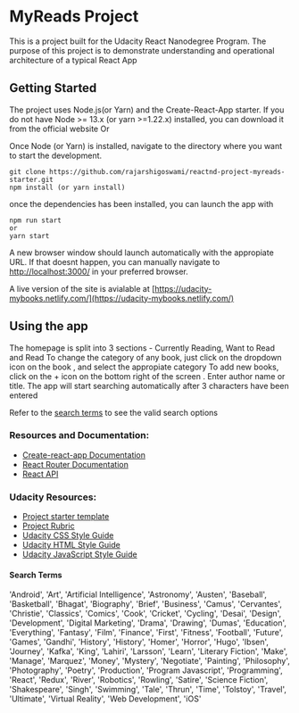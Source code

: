 # MyReads Project

This is a project built for the Udacity React Nanodegree Program. The purpose of this project is to demonstrate understanding and operational architecture of a typical React App


## Getting Started

The project uses Node.js(or Yarn) and the Create-React-App starter. If you do not have Node >= 13.x (or yarn >=1.22.x) installed, you can download it from the official website
Or

Once Node (or Yarn) is installed, navigate to the directory where you want to start the development.
```
git clone https://github.com/rajarshigoswami/reactnd-project-myreads-starter.git
npm install (or yarn install)

```

once the dependencies has been installed, you can launch the app with 

```
npm run start
or
yarn start

```
A new browser window should launch automatically with the appropiate URL. If that doesnt happen, you can manually navigate to 
[http://localhost:3000/](http://localhost:3000/) in your preferred browser.

A live version of the site is avialable at [https://udacity-mybooks.netlify.com/](https://udacity-mybooks.netlify.com/)


## Using the app

The homepage is split into 3 sections - Currently Reading, Want to Read and Read
To change the category of any book, just click on the dropdown icon on the book , and select the appropiate category
To add new books, click on the + icon on the bottom right of the screen . Enter author name or title. The app will start searching automatically after 3 characters have been entered

Refer to the [search terms](#search-terms) to see the valid search options

### Resources and Documentation:

- [Create-react-app Documentation](https://github.com/facebook/create-react-app)
- [React Router Documentation](https://github.com/ReactTraining/react-router/tree/v3/docs)
- [React API](https://reactjs.org/docs/react-api.html)

### Udacity Resources:

- [Project starter template](https://github.com/udacity/reactnd-project-myreads-starter)
- [Project Rubric](https://review.udacity.com/#!/rubrics/918/view)
- [Udacity CSS Style Guide](http://udacity.github.io/frontend-nanodegree-styleguide/css.html)
- [Udacity HTML Style Guide](http://udacity.github.io/frontend-nanodegree-styleguide/index.html)
- [Udacity JavaScript Style Guide](http://udacity.github.io/frontend-nanodegree-styleguide/javascript.html)

#### Search Terms

'Android', 'Art', 'Artificial Intelligence', 'Astronomy', 'Austen', 'Baseball', 'Basketball', 'Bhagat', 'Biography', 'Brief', 'Business', 'Camus', 'Cervantes', 'Christie', 'Classics', 'Comics', 'Cook', 'Cricket', 'Cycling', 'Desai', 'Design', 'Development', 'Digital Marketing', 'Drama', 'Drawing', 'Dumas', 'Education', 'Everything', 'Fantasy', 'Film', 'Finance', 'First', 'Fitness', 'Football', 'Future', 'Games', 'Gandhi', 'History', 'History', 'Homer', 'Horror', 'Hugo', 'Ibsen', 'Journey', 'Kafka', 'King', 'Lahiri', 'Larsson', 'Learn', 'Literary Fiction', 'Make', 'Manage', 'Marquez', 'Money', 'Mystery', 'Negotiate', 'Painting', 'Philosophy', 'Photography', 'Poetry', 'Production', 'Program Javascript', 'Programming', 'React', 'Redux', 'River', 'Robotics', 'Rowling', 'Satire', 'Science Fiction', 'Shakespeare', 'Singh', 'Swimming', 'Tale', 'Thrun', 'Time', 'Tolstoy', 'Travel', 'Ultimate', 'Virtual Reality', 'Web Development', 'iOS'
